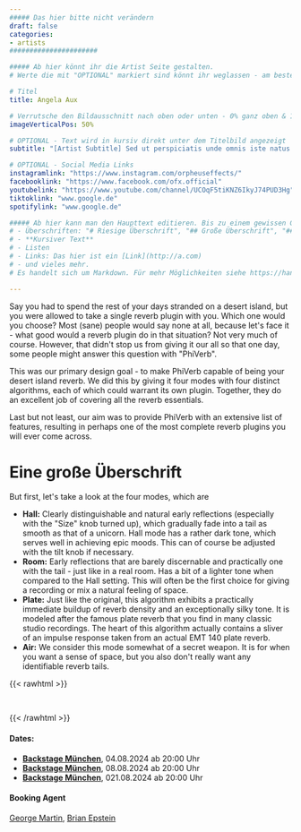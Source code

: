 ```yaml
---
##### Das hier bitte nicht verändern
draft: false
categories:
- artists
######################

##### Ab hier könnt ihr die Artist Seite gestalten.
# Werte die mit "OPTIONAL" markiert sind könnt ihr weglassen - am besten indem ihr sie mit "# " davor auskommentiert.

# Titel
title: Angela Aux

# Verrutsche den Bildausschnitt nach oben oder unten - 0% ganz oben & 100% ganz unten 
imageVerticalPos: 50%

# OPTIONAL - Text wird in kursiv direkt unter dem Titelbild angezeigt
subtitle: "[Artist Subtitle] Sed ut perspiciatis unde omnis iste natus error sit voluptatem accusantium doloremque laudantium."

# OPTIONAL - Social Media Links
instagramlink: "https://www.instagram.com/orpheuseffects/"
facebooklink: "https://www.facebook.com/ofx.official"
youtubelink: "https://www.youtube.com/channel/UCOqF5tiKNZ6IkyJ74PUD3Hg"
tiktoklink: "www.google.de"
spotifylink: "www.google.de"

##### Ab hier kann man den Haupttext editieren. Bis zu einem gewissen Grad kann man auf die Formatierung Einfluss nehmen, z.B. durch
# - Überschriften: "# Riesige Überschrift", "## Große Überschrift", "### Kleinere Überschrift"
# - **Kursiver Text**
# - Listen
# - Links: Das hier ist ein [Link](http://a.com)
# - und vieles mehr. 
# Es handelt sich um Markdown. Für mehr Möglichkeiten siehe https://handbook.gitlab.com/docs/markdown-guide/

---
```


Say you had to spend the rest of your days stranded on a desert island, but you were allowed to take a single reverb plugin with you. Which one would you choose? Most (sane) people would say none at all, because let's face it - what good would a reverb plugin do in that situation? Not very much of course. However, that didn't stop us from giving it our all so that one day, some people might answer this question with "PhiVerb".

This was our primary design goal - to make PhiVerb capable of being your desert island reverb. We did this by giving it four modes with four distinct algorithms, each of which could warrant its own plugin. Together, they do an excellent job of covering all the reverb essentials.

Last but not least, our aim was to provide PhiVerb with an extensive list of features, resulting in perhaps one of the most complete reverb plugins you will ever come across.

# Eine große Überschrift

But first, let's take a look at the four modes, which are

- **Hall:** Clearly distinguishable and natural early reflections (especially with the "Size" knob turned up), which gradually fade into a tail as smooth as that of a unicorn. Hall mode has a rather dark tone, which serves well in achieving epic moods. This can of course be adjusted with the tilt knob if necessary.
- **Room:** Early reflections that are barely discernable and practically one with the tail - just like in a real room. Has a bit of a lighter tone when compared to the Hall setting. This will often be the first choice for giving a recording or mix a natural feeling of space.
- **Plate:** Just like the original, this algorithm exhibits a practically immediate buildup of reverb density and an exceptionally silky tone. It is modeled after the famous plate reverb that you find in many classic studio recordings. The heart of this algorithm actually contains a sliver of an impulse response taken from an actual EMT 140 plate reverb.
- **Air:** We consider this mode somewhat of a secret weapon. It is for when you want a sense of space, but you also don't really want any identifiable reverb tails.

{{< rawhtml >}}
<!-- Das hier sorgt für Abstand zwischen dem Blocktext und den Links darunter. Am besten drin lassen -->
<div style="padding-top: 30px;"></div>
{{< /rawhtml >}}

#### Dates:
- [**Backstage München**](https://backstage.eu/glenn-hughes-50-years-burn-album-tour-2024.html), 04.08.2024 ab 20:00 Uhr 
- [**Backstage München**](https://backstage.eu/glenn-hughes-50-years-burn-album-tour-2024.html), 08.08.2024 ab 20:00 Uhr 
- [**Backstage München**](https://backstage.eu/glenn-hughes-50-years-burn-album-tour-2024.html), 021.08.2024 ab 20:00 Uhr 

#### Booking Agent
[George Martin](https://en.wikipedia.org/wiki/George_Martin), [Brian Epstein](https://en.wikipedia.org/wiki/Brian_Epstein)


